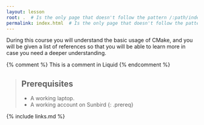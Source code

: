 ```yaml
---
layout: lesson
root: .  # Is the only page that doesn't follow the pattern /:path/index.html
permalink: index.html  # Is the only page that doesn't follow the pattern /:path/index.html
---
```

During this course you will understand the basic usage of CMake, and you will be 
given a list of references so that you will be able to learn more in case you 
need a deeper understanding.

<!-- this is an html comment -->

{% comment %} This is a comment in Liquid {% endcomment %}

> ## Prerequisites
> * A working laptop.
> * A working account on Sunbird
{: .prereq}

{% include links.md %}
